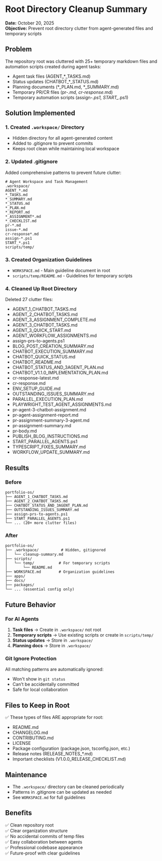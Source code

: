 # Root Directory Cleanup Summary

**Date:** October 20, 2025  
**Objective:** Prevent root directory clutter from agent-generated files and temporary scripts

## Problem

The repository root was cluttered with 25+ temporary markdown files and automation scripts created during agent tasks:
- Agent task files (AGENT_*_TASKS.md)
- Status updates (CHATBOT_*_STATUS.md)
- Planning documents (*_PLAN.md, *_SUMMARY.md)
- Temporary PR/CR files (pr-*.md, cr-response*.md)
- Temporary automation scripts (assign-*.ps1, START_*.ps1)

## Solution Implemented

### 1. Created `.workspace/` Directory
- Hidden directory for all agent-generated content
- Added to .gitignore to prevent commits
- Keeps root clean while maintaining local workspace

### 2. Updated .gitignore
Added comprehensive patterns to prevent future clutter:
```gitignore
# Agent Workspace and Task Management
.workspace/
AGENT_*.md
*_TASKS.md
*_SUMMARY.md
*_STATUS.md
*_PLAN.md
*_REPORT.md
*_ASSIGNMENT*.md
*_CHECKLIST.md
pr-*.md
issue-*.md
cr-response*.md
assign-*.ps1
START_*.ps1
scripts/temp/
```

### 3. Created Organization Guidelines
- `WORKSPACE.md` - Main guideline document in root
- `scripts/temp/README.md` - Guidelines for temporary scripts

### 4. Cleaned Up Root Directory
Deleted 27 clutter files:
- AGENT_1_CHATBOT_TASKS.md
- AGENT_2_CHATBOT_TASKS.md
- AGENT_3_ASSIGNMENT_COMPLETE.md
- AGENT_3_CHATBOT_TASKS.md
- AGENT_3_QUICK_START.md
- AGENT_WORKFLOW_ASSIGNMENTS.md
- assign-prs-to-agents.ps1
- BLOG_POST_CREATION_SUMMARY.md
- CHATBOT_EXECUTION_SUMMARY.md
- CHATBOT_QUICK_STATUS.md
- CHATBOT_README.md
- CHATBOT_STATUS_AND_3AGENT_PLAN.md
- CHATBOT_V1.1.0_IMPLEMENTATION_PLAN.md
- cr-response-latest.md
- cr-response.md
- ENV_SETUP_GUIDE.md
- OUTSTANDING_ISSUES_SUMMARY.md
- PARALLEL_EXECUTION_PLAN.md
- PLAYWRIGHT_TEST_AGENT_ASSIGNMENTS.md
- pr-agent-3-chatbot-assignment.md
- pr-agent-assignment-report.md
- pr-assignment-summary-3-agent.md
- pr-assignment-summary.md
- pr-body.md
- PUBLISH_BLOG_INSTRUCTIONS.md
- START_PARALLEL_AGENTS.ps1
- TYPESCRIPT_FIXES_SUMMARY.md
- WORKFLOW_UPDATE_SUMMARY.md

## Results

### Before
```
portfolio-os/
├── AGENT_1_CHATBOT_TASKS.md
├── AGENT_2_CHATBOT_TASKS.md
├── CHATBOT_STATUS_AND_3AGENT_PLAN.md
├── OUTSTANDING_ISSUES_SUMMARY.md
├── assign-prs-to-agents.ps1
├── START_PARALLEL_AGENTS.ps1
└── ... (20+ more clutter files)
```

### After
```
portfolio-os/
├── .workspace/          # Hidden, gitignored
│   └── cleanup-summary.md
├── scripts/
│   └── temp/           # For temporary scripts
│       └── README.md
├── WORKSPACE.md        # Organization guidelines
├── apps/
├── docs/
├── packages/
└── ... (essential config only)
```

## Future Behavior

### For AI Agents
1. **Task files** → Create in `.workspace/` not root
2. **Temporary scripts** → Use existing scripts or create in `scripts/temp/`
3. **Status updates** → Store in `.workspace/`
4. **Planning docs** → Store in `.workspace/`

### Git Ignore Protection
All matching patterns are automatically ignored:
- Won't show in `git status`
- Can't be accidentally committed
- Safe for local collaboration

## Files to Keep in Root

✅ These types of files ARE appropriate for root:
- README.md
- CHANGELOG.md
- CONTRIBUTING.md
- LICENSE
- Package configuration (package.json, tsconfig.json, etc.)
- Release notes (RELEASE_NOTES_*.md)
- Important checklists (V1.0.0_RELEASE_CHECKLIST.md)

## Maintenance

- The `.workspace/` directory can be cleaned periodically
- Patterns in .gitignore can be updated as needed
- See `WORKSPACE.md` for full guidelines

## Benefits

✅ Clean repository root  
✅ Clear organization structure  
✅ No accidental commits of temp files  
✅ Easy collaboration between agents  
✅ Professional codebase appearance  
✅ Future-proof with clear guidelines

